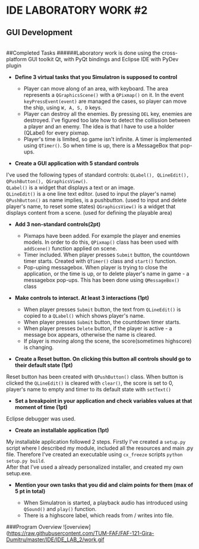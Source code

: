 IDE LABORATORY WORK #2
======================

GUI Development
---------------

<br>
##Completed Tasks
######Laboratory work is done using the cross-platform GUI toolkit Qt, with PyQt bindings and Eclipse IDE with PyDev plugin

   - **Define 3 virtual tasks that you Simulatron is supposed to control**

     - Player can move along of an area, with keyboard.
      The area represents a `QGraphicsScene()` with a `QPixmap()` on it. In the event `keyPressEvent(event)` are managed the cases, so player can move the ship, using `W, A, S, D` keys.
     - Player can destroy all the enemies. 
      By pressing `DEL` key, enemies are destroyed. I've figured too late how to detect the collission between a player and an enemy.
      The idea is that I have to use a holder (QLabel) for every pixmap.
     - Player's time is limited, so game isn't infinite.
      A timer is implemented using `QTimer()`. So when time is up, there is a MessageBox that pop-ups.

   - **Create a GUI application with 5 standard controls**

I've used the following types of standard controls: `QLabel(), QLineEdit(), QPushButton(), QGraphicsView()`.<br>
`QLabel()` is a widget that displays a text or an image. <br>
`QLineEdit()` is a one line text editor. (used to input the player's name)
`QPushButton()` as name implies, is a pushbutton. (used to input and delete player's name, to reset some states)
`QGraphicsView()` is a widget that displays content from a scene. (used for defining the playable area)

   - **Add 3 non-standard controls(2pt)**

     - Pixmaps have been added. For example the player and enemies models. In order to do this, `QPixmap()` class has been used with `addScene()` function applied on scene.
     - Timer included. When player presses `Submit` button, the countdown timer starts. Created with `QTimer()` class and `start()` function.
     - Pop-uping messagebox. When player is trying to close the application, or the time is up, or to delete player's name in game - a messagebox pop-ups. This has been done using `QMessageBox()` class

   - **Make controls to interact. At least 3 interactions (1pt)**

     - When player presses `Submit` button, the text from `QLineEdit()` is copied to a `QLabel()` which shows player's name.
     - When player presses `Submit` button, the countdown timer starts.
     - When player presses `Delete` button, if the player is active - a message box appears, otherwise the name is cleared.
     - If player is moving along the scene, the score(sometimes highscore) is changing.

   - **Create a Reset button. On clicking this button all controls should go to their default state (1pt)**

Reset button has been created with `QPushButton()` class. When button is clicked the `QLineEdit()` is cleared with `clear()`, the score is set to 0, player's name to empty and timer to its default state  with `setText()`

   - **Set a breakpoint in your application and check variables values at that moment of time (1pt)**

Eclipse debugger was used.

   - **Create an installable application (1pt)**

My installable application followed 2 steps. Firstly I've created a `setup.py` script where I described my module, included all the resources and main .py file. Therefore I've created an executable using `cx_freeze` scripts `python setup.py build`. <br>
After that I've used a already personalized installer, and created my own setup.exe.

   - **Mention your own tasks that you did and claim points for them (max of 5 pt in total)**

     - When Simulatron is started, a playback audio has introduced using `QSound()` and `play()` function.
     - There is a highscore label, which reads from / writes into file.

###Program Overview
![overview](https://raw.githubusercontent.com/TUM-FAF/FAF-121-Gira-Dumitru/master/IDE/IDE_LAB_2/work.gif
